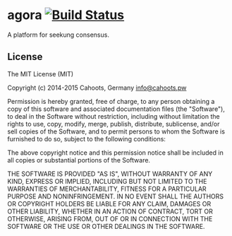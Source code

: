 # agora [![Build Status](https://travis-ci.org/getcahoots/agora.svg?branch=master)](https://travis-ci.org/getcahoots/agora)

A platform for seekung consensus. 

## License

The MIT License (MIT)

Copyright (c) 2014-2015 Cahoots, Germany info@cahoots.pw

Permission is hereby granted, free of charge, to any person obtaining a copy of this software and associated documentation files (the "Software"), to deal in the Software without restriction, including without limitation the rights to use, copy, modify, merge, publish, distribute, sublicense, and/or sell copies of the Software, and to permit persons to whom the Software is furnished to do so, subject to the following conditions:

The above copyright notice and this permission notice shall be included in all copies or substantial portions of the Software.

THE SOFTWARE IS PROVIDED "AS IS", WITHOUT WARRANTY OF ANY KIND, EXPRESS OR IMPLIED, INCLUDING BUT NOT LIMITED TO THE WARRANTIES OF MERCHANTABILITY, FITNESS FOR A PARTICULAR PURPOSE AND NONINFRINGEMENT. IN NO EVENT SHALL THE AUTHORS OR COPYRIGHT HOLDERS BE LIABLE FOR ANY CLAIM, DAMAGES OR OTHER LIABILITY, WHETHER IN AN ACTION OF CONTRACT, TORT OR OTHERWISE, ARISING FROM, OUT OF OR IN CONNECTION WITH THE SOFTWARE OR THE USE OR OTHER DEALINGS IN THE SOFTWARE.
